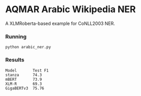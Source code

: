 # AQMAR Arabic Wikipedia NER

A XLMRoberta-based example for CoNLL2003 NER.

### Running
``python arabic_ner.py``

### Results

    Model       Test F1
    stanza      74.3
    mBERT       73.9
    XLM-R       69.3
    GigaBERTv3  75.76
